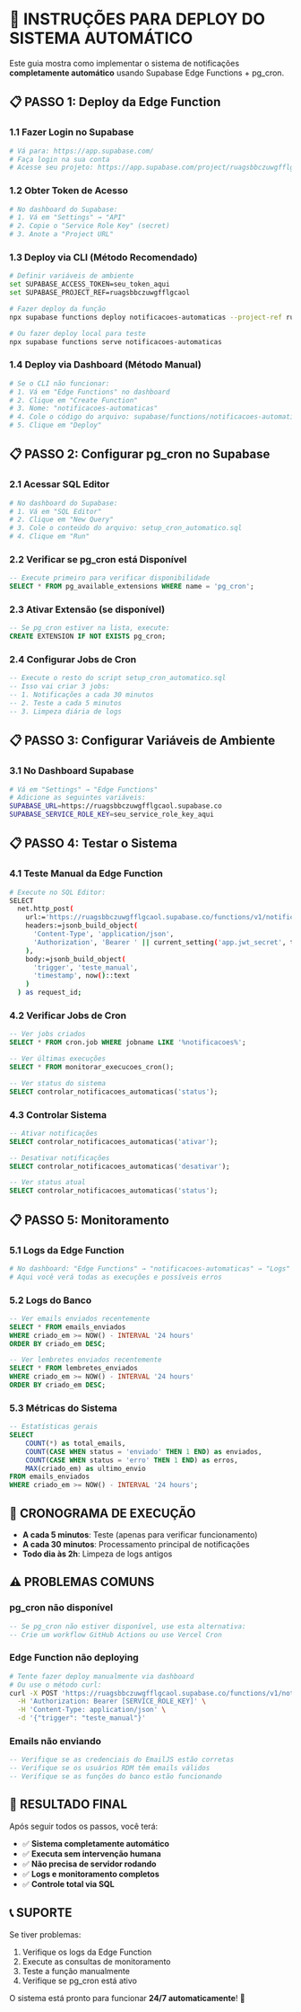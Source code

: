 # 🚀 INSTRUÇÕES PARA DEPLOY DO SISTEMA AUTOMÁTICO

Este guia mostra como implementar o sistema de notificações **completamente automático** usando Supabase Edge Functions + pg_cron.

## 📋 PASSO 1: Deploy da Edge Function

### 1.1 Fazer Login no Supabase
```bash
# Vá para: https://app.supabase.com/
# Faça login na sua conta
# Acesse seu projeto: https://app.supabase.com/project/ruagsbbczuwgfflgcaol
```

### 1.2 Obter Token de Acesso
```bash
# No dashboard do Supabase:
# 1. Vá em "Settings" → "API"
# 2. Copie o "Service Role Key" (secret)
# 3. Anote a "Project URL"
```

### 1.3 Deploy via CLI (Método Recomendado)
```bash
# Definir variáveis de ambiente
set SUPABASE_ACCESS_TOKEN=seu_token_aqui
set SUPABASE_PROJECT_REF=ruagsbbczuwgfflgcaol

# Fazer deploy da função
npx supabase functions deploy notificacoes-automaticas --project-ref ruagsbbczuwgfflgcaol

# Ou fazer deploy local para teste
npx supabase functions serve notificacoes-automaticas
```

### 1.4 Deploy via Dashboard (Método Manual)
```bash
# Se o CLI não funcionar:
# 1. Vá em "Edge Functions" no dashboard
# 2. Clique em "Create Function"
# 3. Nome: "notificacoes-automaticas"
# 4. Cole o código do arquivo: supabase/functions/notificacoes-automaticas/index.ts
# 5. Clique em "Deploy"
```

## 📋 PASSO 2: Configurar pg_cron no Supabase

### 2.1 Acessar SQL Editor
```bash
# No dashboard do Supabase:
# 1. Vá em "SQL Editor"
# 2. Clique em "New Query"
# 3. Cole o conteúdo do arquivo: setup_cron_automatico.sql
# 4. Clique em "Run"
```

### 2.2 Verificar se pg_cron está Disponível
```sql
-- Execute primeiro para verificar disponibilidade
SELECT * FROM pg_available_extensions WHERE name = 'pg_cron';
```

### 2.3 Ativar Extensão (se disponível)
```sql
-- Se pg_cron estiver na lista, execute:
CREATE EXTENSION IF NOT EXISTS pg_cron;
```

### 2.4 Configurar Jobs de Cron
```sql
-- Execute o resto do script setup_cron_automatico.sql
-- Isso vai criar 3 jobs:
-- 1. Notificações a cada 30 minutos
-- 2. Teste a cada 5 minutos
-- 3. Limpeza diária de logs
```

## 📋 PASSO 3: Configurar Variáveis de Ambiente

### 3.1 No Dashboard Supabase
```bash
# Vá em "Settings" → "Edge Functions"
# Adicione as seguintes variáveis:
SUPABASE_URL=https://ruagsbbczuwgfflgcaol.supabase.co
SUPABASE_SERVICE_ROLE_KEY=seu_service_role_key_aqui
```

## 📋 PASSO 4: Testar o Sistema

### 4.1 Teste Manual da Edge Function
```bash
# Execute no SQL Editor:
SELECT
  net.http_post(
    url:='https://ruagsbbczuwgfflgcaol.supabase.co/functions/v1/notificacoes-automaticas',
    headers:=jsonb_build_object(
      'Content-Type', 'application/json',
      'Authorization', 'Bearer ' || current_setting('app.jwt_secret', true)
    ),
    body:=jsonb_build_object(
      'trigger', 'teste_manual',
      'timestamp', now()::text
    )
  ) as request_id;
```

### 4.2 Verificar Jobs de Cron
```sql
-- Ver jobs criados
SELECT * FROM cron.job WHERE jobname LIKE '%notificacoes%';

-- Ver últimas execuções
SELECT * FROM monitorar_execucoes_cron();

-- Ver status do sistema
SELECT controlar_notificacoes_automaticas('status');
```

### 4.3 Controlar Sistema
```sql
-- Ativar notificações
SELECT controlar_notificacoes_automaticas('ativar');

-- Desativar notificações
SELECT controlar_notificacoes_automaticas('desativar');

-- Ver status atual
SELECT controlar_notificacoes_automaticas('status');
```

## 📋 PASSO 5: Monitoramento

### 5.1 Logs da Edge Function
```bash
# No dashboard: "Edge Functions" → "notificacoes-automaticas" → "Logs"
# Aqui você verá todas as execuções e possíveis erros
```

### 5.2 Logs do Banco
```sql
-- Ver emails enviados recentemente
SELECT * FROM emails_enviados 
WHERE criado_em >= NOW() - INTERVAL '24 hours'
ORDER BY criado_em DESC;

-- Ver lembretes enviados recentemente
SELECT * FROM lembretes_enviados 
WHERE criado_em >= NOW() - INTERVAL '24 hours'
ORDER BY criado_em DESC;
```

### 5.3 Métricas do Sistema
```sql
-- Estatísticas gerais
SELECT 
    COUNT(*) as total_emails,
    COUNT(CASE WHEN status = 'enviado' THEN 1 END) as enviados,
    COUNT(CASE WHEN status = 'erro' THEN 1 END) as erros,
    MAX(criado_em) as ultimo_envio
FROM emails_enviados 
WHERE criado_em >= NOW() - INTERVAL '24 hours';
```

## 🎯 CRONOGRAMA DE EXECUÇÃO

- **A cada 5 minutos**: Teste (apenas para verificar funcionamento)
- **A cada 30 minutos**: Processamento principal de notificações
- **Todo dia às 2h**: Limpeza de logs antigos

## ⚠️ PROBLEMAS COMUNS

### pg_cron não disponível
```sql
-- Se pg_cron não estiver disponível, use esta alternativa:
-- Crie um workflow GitHub Actions ou use Vercel Cron
```

### Edge Function não deploying
```bash
# Tente fazer deploy manualmente via dashboard
# Ou use o método curl:
curl -X POST 'https://ruagsbbczuwgfflgcaol.supabase.co/functions/v1/notificacoes-automaticas' \
  -H 'Authorization: Bearer [SERVICE_ROLE_KEY]' \
  -H 'Content-Type: application/json' \
  -d '{"trigger": "teste_manual"}'
```

### Emails não enviando
```sql
-- Verifique se as credenciais do EmailJS estão corretas
-- Verifique se os usuários RDM têm emails válidos
-- Verifique se as funções do banco estão funcionando
```

## 🎉 RESULTADO FINAL

Após seguir todos os passos, você terá:

- ✅ **Sistema completamente automático**
- ✅ **Executa sem intervenção humana**
- ✅ **Não precisa de servidor rodando**
- ✅ **Logs e monitoramento completos**
- ✅ **Controle total via SQL**

## 📞 SUPORTE

Se tiver problemas:

1. Verifique os logs da Edge Function
2. Execute as consultas de monitoramento
3. Teste a função manualmente
4. Verifique se pg_cron está ativo

O sistema está pronto para funcionar **24/7 automaticamente**! 🚀